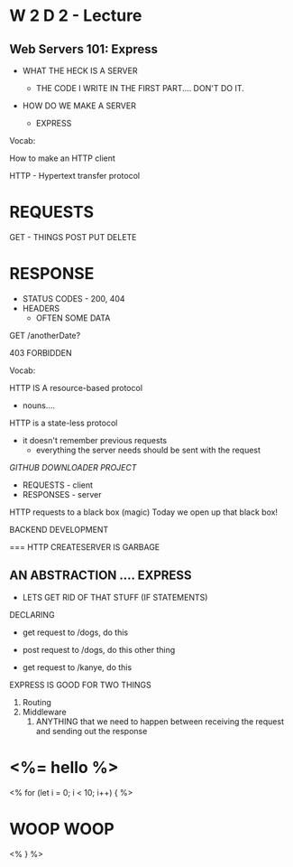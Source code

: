 # W 2 D 2 - Lecture

## Web Servers 101: Express

- WHAT THE HECK IS A SERVER
  - THE CODE I WRITE IN THE FIRST PART.... DON'T DO IT.

- HOW DO WE MAKE A SERVER
  - EXPRESS


Vocab: 

How to make an HTTP client

HTTP - Hypertext transfer protocol

REQUESTS
==========
GET - THINGS
POST
PUT
DELETE

RESPONSE
=========
- STATUS CODES - 200, 404
- HEADERS
  - OFTEN SOME DATA


GET /anotherDate?

403 FORBIDDEN


Vocab:

HTTP IS A resource-based protocol

- nouns.... 

HTTP is a state-less protocol
- it doesn't remember previous requests
  - everything the server needs should be sent with the request


*GITHUB DOWNLOADER PROJECT*

- REQUESTS - client
- RESPONSES - server

HTTP requests to a black box (magic)
Today we open up that black box!

BACKEND DEVELOPMENT


=== HTTP CREATESERVER IS GARBAGE

## AN ABSTRACTION .... EXPRESS

- LETS GET RID OF THAT STUFF (IF STATEMENTS)

DECLARING

- get request to /dogs, do this

- post request to /dogs, do this other thing

- get request to /kanye, do this


EXPRESS IS GOOD FOR TWO THINGS

1) Routing
2) Middleware
   1) ANYTHING that we need to happen between receiving the request and sending out the response

  <h1><%= hello %></h1>

  <% for (let i = 0; i < 10; i++) { %>
    <h1>WOOP WOOP</h1>
  <% } %>

